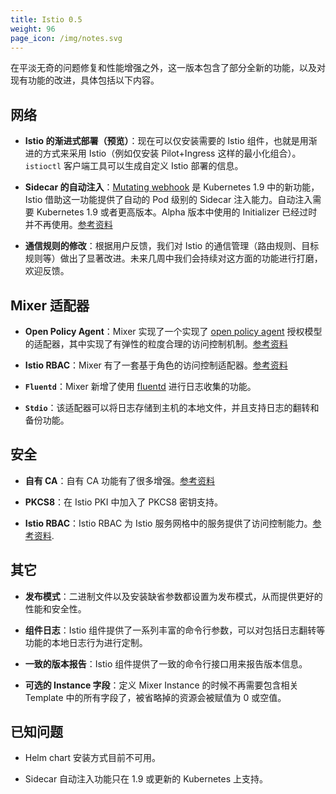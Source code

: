 ```yaml
---
title: Istio 0.5
weight: 96
page_icon: /img/notes.svg
---
```


在平淡无奇的问题修复和性能增强之外，这一版本包含了部分全新的功能，以及对现有功能的改进，具体包括以下内容。

## 网络

- **Istio 的渐进式部署（预览）**：现在可以仅安装需要的 Istio 组件，也就是用渐进的方式来采用 Istio（例如仅安装 Pilot+Ingress 这样的最小化组合）。`istioctl` 客户端工具可以生成自定义 Istio 部署的信息。

- **Sidecar 的自动注入**：[Mutating webhook](https://github.com/kubernetes/kubernetes/blob/master/CHANGELOG-1.9.md#api-machinery) 是 Kubernetes 1.9 中的新功能，Istio 借助这一功能提供了自动的 Pod 级别的 Sidecar 注入能力。自动注入需要 Kubernetes 1.9 或者更高版本。Alpha 版本中使用的 Initializer 已经过时并不再使用。[参考资料](/zh/docs/setup/kubernetes/sidecar-injection/#automatic-sidecar-injection)

- **通信规则的修改**：根据用户反馈，我们对 Istio 的通信管理（路由规则、目标规则等）做出了显著改进。未来几周中我们会持续对这方面的功能进行打磨，欢迎反馈。

## Mixer 适配器

- **Open Policy Agent**：Mixer 实现了一个实现了 [open policy agent](https://www.openpolicyagent.org) 授权模型的适配器，其中实现了有弹性的粒度合理的访问控制机制。[参考资料](https://docs.google.com/document/d/1U2XFmah7tYdmC5lWkk3D43VMAAQ0xkBatKmohf90ICA)

- **Istio RBAC**：Mixer 有了一套基于角色的访问控制适配器。[参考资料](/zh/docs/concepts/security/#authorization)

- **`Fluentd`**：Mixer 新增了使用 [fluentd](https://www.fluentd.org) 进行日志收集的功能。

- **`Stdio`**：该适配器可以将日志存储到主机的本地文件，并且支持日志的翻转和备份功能。

## 安全

- **自有 CA**：自有 CA 功能有了很多增强。[参考资料](/zh/docs/tasks/security/plugin-ca-cert/)

- **PKCS8**：在 Istio PKI 中加入了 PKCS8 密钥支持。

- **Istio RBAC**：Istio RBAC 为 Istio 服务网格中的服务提供了访问控制能力。[参考资料](/zh/docs/concepts/security/#authorization).

## 其它

- **发布模式**：二进制文件以及安装缺省参数都设置为发布模式，从而提供更好的性能和安全性。

- **组件日志**：Istio 组件提供了一系列丰富的命令行参数，可以对包括日志翻转等功能的本地日志行为进行定制。

- **一致的版本报告**：Istio 组件提供了一致的命令行接口用来报告版本信息。

- **可选的 Instance 字段**：定义 Mixer Instance 的时候不再需要包含相关 Template 中的所有字段了，被省略掉的资源会被赋值为 0 或空值。

## 已知问题

- Helm chart 安装方式目前不可用。

- Sidecar 自动注入功能只在 1.9 或更新的 Kubernetes 上支持。
